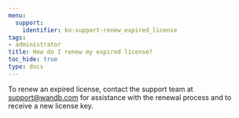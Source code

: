 ```yaml
---
menu:
  support:
    identifier: ko-support-renew_expired_license
tags:
- administrator
title: How do I renew my expired license?
toc_hide: true
type: docs
---
```


To renew an expired license, contact the support team at support@wandb.com for assistance with the renewal process and to receive a new license key.